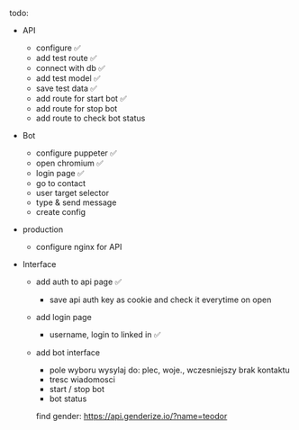 todo:
* API
  - configure ✅
  - add test route ✅
  - connect with db ✅
  - add test model ✅
  - save test data ✅
  - add route for start bot ✅
  - add route for stop bot
  - add route to check bot status



* Bot
  - configure puppeter ✅
  - open chromium ✅
  - login page ✅
  - go to contact
  - user target selector
  - type & send message
  - create config

* production
  - configure nginx for API

* Interface
  * add auth to api page ✅
    - save api auth key as cookie and check it everytime on open 
  * add login page
    - username, login to linked in ✅
  * add bot interface
    - pole wyboru wysylaj do: plec, woje., wczesniejszy brak kontaktu
    - tresc wiadomosci
    - start / stop bot
    - bot status


    find gender: https://api.genderize.io/?name=teodor